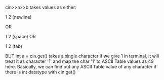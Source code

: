 cin>>a>>b takes values as either:

1
2 (newline)

OR

1 2 (space)
OR

1   2 (tab)

BUT int a = cin.get() takes a single character 
if we give 1 in terminal, it will treat it as character '1' 
and map the char '1' to ASCII Table values as 49 here.
Basically, we can find out any ASCII Table value of any character if there is int datatype with cin.get()